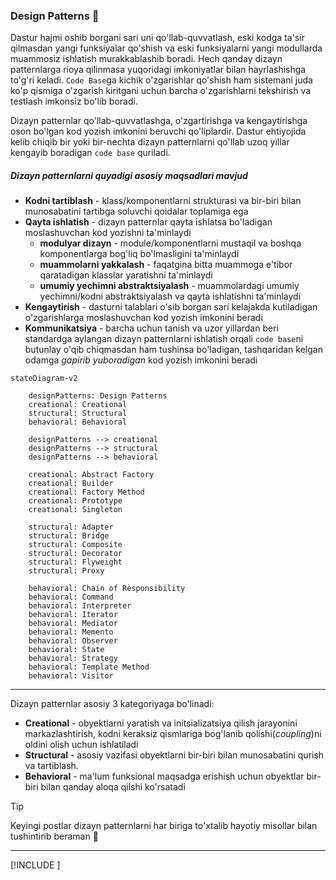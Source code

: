 ### Design Patterns 🧩

Dastur hajmi oshib borgani sari uni qo'llab-quvvatlash, eski kodga ta'sir qilmasdan yangi funksiyalar qo'shish va eski  funksiyalarni yangi modullarda muammosiz ishlatish murakkablashib boradi. Hech qanday dizayn patternlarga rioya qilinmasa yuqoridagi imkoniyatlar bilan hayrlashishga to'g'ri keladi. `Code Base`ga kichik o'zgarishlar qo'shish ham sistemani juda ko'p qismiga o'zgarish kiritgani uchun barcha o'zgarishlarni tekshirish va testlash imkonsiz bo'lib boradi. 

Dizayn patternlar qo'llab-quvvatlashga, o'zgartirishga va kengaytirishga oson bo'lgan kod yozish imkonini beruvchi qo'liplardir. Dastur ehtiyojida kelib chiqib bir yoki bir-nechta dizayn patternlarni qo'llab uzoq yillar kengayib boradigan `code base` quriladi.

##### Dizayn patternlarni quyadigi asosiy maqsadlari mavjud
- **Kodni tartiblash** - klass/komponentlarni strukturasi va bir-biri bilan munosabatini tartibga soluvchi qoidalar toplamiga ega
- **Qayta ishlatish** - dizayn patternlar qayta ishlatsa bo'ladigan moslashuvchan kod yozishni ta'minlaydi
    - **modulyar dizayn** - module/komponentlarni mustaqil va boshqa komponentlarga bog'liq bo'lmasligini ta'minlaydi
    - **muammolarni yakkalash** - faqatgina bitta muammoga e'tibor qaratadigan klasslar yaratishni ta'minlaydi
    - **umumiy yechimni abstraktsiyalash** - muammolardagi umumiy yechimni/kodni abstraktsiyalash va qayta ishlatishni ta'minlaydi
- **Kengaytirish** - dasturni talablari o'sib borgan sari kelajakda kutiladigan o'zgarishlarga moslashuvchan kod yozish imkonini beradi
- **Kommunikatsiya** - barcha uchun tanish va uzor yillardan beri standardga aylangan dizayn patternlarni ishlatish orqali `code base`ni butunlay o'qib chiqmasdan ham tushinsa bo'ladigan, tashqaridan kelgan odamga *gapirib yuboradigan* kod yozish imkonini beradi

```mermaid
stateDiagram-v2

    designPatterns: Design Patterns
    creational: Creational
    structural: Structural
    behavioral: Behavioral

    designPatterns --> creational
    designPatterns --> structural
    designPatterns --> behavioral

    creational: Abstract Factory
    creational: Builder
    creational: Factory Method
    creational: Prototype
    creational: Singleton

    structural: Adapter
    structural: Bridge
    structural: Composite
    structural: Decorator
    structural: Flyweight
    structural: Proxy

    behavioral: Chain of Responsibility
    behavioral: Command
    behavioral: Interpreter
    behavioral: Iterator
    behavioral: Mediator
    behavioral: Memento
    behavioral: Observer
    behavioral: State
    behavioral: Strategy
    behavioral: Template Method
    behavioral: Visitor
```
---
Dizayn patternlar asosiy 3 kategoriyaga bo'linadi: 
- **Creational** - obyektlarni yaratish va initsializatsiya qilish jarayonini markazlashtirish, kodni keraksiz qismlariga bog'lanib qolishi(*coupling*)ni oldini olish uchun ishlatiladi
- **Structural** - asosiy vazifasi obyektlarni bir-biri bilan munosabatini qurish va tartiblash. 
- **Behavioral** - ma'lum funksional maqsadga erishish uchun obyektlar bir-biri bilan qanday aloqa qilshi ko'rsatadi


> [!TIP]
> Keyingi postlar dizayn patternlarni har biriga to'xtalib hayotiy misollar bilan tushintirib beraman 🫡

---

[!INCLUDE [<author>](../authors/wahid_abduhakimov.html)]